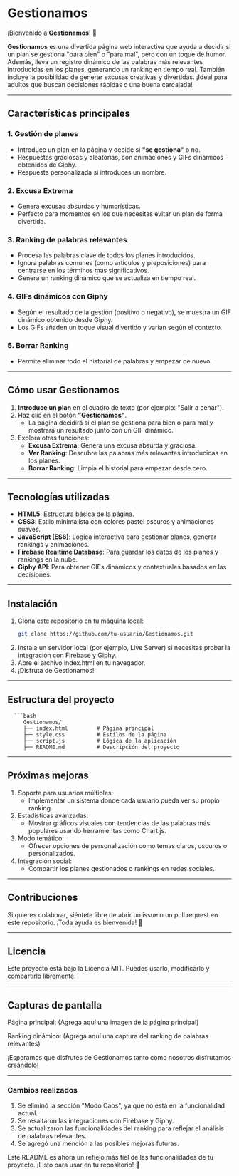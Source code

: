 # **Gestionamos**

¡Bienvenido a **Gestionamos**! 🎉

**Gestionamos** es una divertida página web interactiva que ayuda a decidir si un plan se gestiona "para bien" o "para mal", pero con un toque de humor. Además, lleva un registro dinámico de las palabras más relevantes introducidas en los planes, generando un ranking en tiempo real. También incluye la posibilidad de generar excusas creativas y divertidas. ¡Ideal para adultos que buscan decisiones rápidas o una buena carcajada!

---

## **Características principales**
### 1. **Gestión de planes**
   - Introduce un plan en la página y decide si **"se gestiona"** o no.
   - Respuestas graciosas y aleatorias, con animaciones y GIFs dinámicos obtenidos de Giphy.
   - Respuesta personalizada si introduces un nombre.

### 2. **Excusa Extrema**
   - Genera excusas absurdas y humorísticas.
   - Perfecto para momentos en los que necesitas evitar un plan de forma divertida.

### 3. **Ranking de palabras relevantes**
   - Procesa las palabras clave de todos los planes introducidos.
   - Ignora palabras comunes (como artículos y preposiciones) para centrarse en los términos más significativos.
   - Genera un ranking dinámico que se actualiza en tiempo real.

### 4. **GIFs dinámicos con Giphy**
   - Según el resultado de la gestión (positivo o negativo), se muestra un GIF dinámico obtenido desde Giphy.
   - Los GIFs añaden un toque visual divertido y varían según el contexto.

### 5. **Borrar Ranking**
   - Permite eliminar todo el historial de palabras y empezar de nuevo.

---

## **Cómo usar Gestionamos**
1. **Introduce un plan** en el cuadro de texto (por ejemplo: "Salir a cenar").
2. Haz clic en el botón **"Gestionamos"**.
   - La página decidirá si el plan se gestiona para bien o para mal y mostrará un resultado junto con un GIF dinámico.
3. Explora otras funciones:
   - **Excusa Extrema**: Genera una excusa absurda y graciosa.
   - **Ver Ranking**: Descubre las palabras más relevantes introducidas en los planes.
   - **Borrar Ranking**: Limpia el historial para empezar desde cero.

---

## **Tecnologías utilizadas**
- **HTML5**: Estructura básica de la página.
- **CSS3**: Estilo minimalista con colores pastel oscuros y animaciones suaves.
- **JavaScript (ES6)**: Lógica interactiva para gestionar planes, generar rankings y animaciones.
- **Firebase Realtime Database**: Para guardar los datos de los planes y rankings en la nube.
- **Giphy API**: Para obtener GIFs dinámicos y contextuales basados en las decisiones.

---

## **Instalación**
1. Clona este repositorio en tu máquina local:
   ```bash
   git clone https://github.com/tu-usuario/Gestionamos.git
2. Instala un servidor local (por ejemplo, Live Server) si necesitas probar la integración con     Firebase y Giphy.
3. Abre el archivo index.html en tu navegador.
4. ¡Disfruta de Gestionamos!

---

## **Estructura del proyecto**
      ```bash
         Gestionamos/
         ├── index.html         # Página principal
         ├── style.css          # Estilos de la página
         ├── script.js          # Lógica de la aplicación
         ├── README.md          # Descripción del proyecto

---

## **Próximas mejoras**
1. Soporte para usuarios múltiples:
   - Implementar un sistema donde cada usuario pueda ver su propio ranking.
2. Estadísticas avanzadas:
   - Mostrar gráficos visuales con tendencias de las palabras más populares usando                  herramientas como Chart.js.
3. Modo temático:
   - Ofrecer opciones de personalización como temas claros, oscuros o personalizados.
4. Integración social:
   - Compartir los planes gestionados o rankings en redes sociales.

---

## **Contribuciones**
Si quieres colaborar, siéntete libre de abrir un issue o un pull request en este repositorio. ¡Toda ayuda es bienvenida! 🤝

---

## **Licencia**
Este proyecto está bajo la Licencia MIT. Puedes usarlo, modificarlo y compartirlo libremente.

---

## **Capturas de pantalla**
Página principal:
(Agrega aquí una imagen de la página principal)

Ranking dinámico:
(Agrega aquí una captura del ranking de palabras relevantes)

¡Esperamos que disfrutes de Gestionamos tanto como nosotros disfrutamos creándolo!

---

### **Cambios realizados**
1. Se eliminó la sección "Modo Caos", ya que no está en la funcionalidad actual.
2. Se resaltaron las integraciones con Firebase y Giphy.
3. Se actualizaron las funcionalidades del ranking para reflejar el análisis de palabras relevantes.
4. Se agregó una mención a las posibles mejoras futuras.

Este README es ahora un reflejo más fiel de las funcionalidades de tu proyecto. ¡Listo para usar en tu repositorio! 🚀
